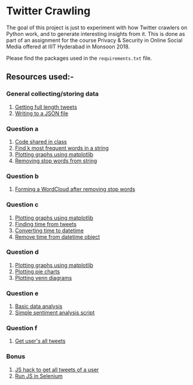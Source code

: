 # Twitter Crawling

The goal of this project is just to experiment with how Twitter crawlers on Python work, and to generate interesting insights from it. This is done as part of an assignment for the course Privacy & Security in Online Social Media offered at IIIT Hyderabad in Monsoon 2018.

Please find the packages used in the `requirements.txt` file.

## Resources used:-

### General collecting/storing data
1. [Getting full length tweets](https://github.com/tweepy/tweepy/issues/974)
2. [Writing to a JSON file](https://stackoverflow.com/questions/12309269/how-do-i-write-json-data-to-a-file)

### Question a
1. [Code shared in class](class.py)
2. [Find k most frequent words in  a string](https://www.geeksforgeeks.org/find-k-frequent-words-data-set-python/)
3. [Plotting graphs using matplotlib](https://matplotlib.org/users/pyplot_tutorial.html)
4. [Removing stop words from string](https://www.geeksforgeeks.org/removing-stop-words-nltk-python/)

### Question b
1. [Forming a WordCloud after removing stop words](https://www.geeksforgeeks.org/generating-word-cloud-python/)

### Question c
1. [Plotting graphs using matplotlib](https://matplotlib.org/users/pyplot_tutorial.html)
2. [Finding time from tweets](https://stackoverflow.com/questions/7703865/going-from-twitter-date-to-python-datetime-date)
3. [Converting time to datetime](https://stackoverflow.com/questions/1697815/how-do-you-convert-a-python-time-struct-time-object-into-a-datetime-object)
4. [Remove time from datetime object](https://stackoverflow.com/questions/5476065/how-to-truncate-the-time-on-a-datetime-object-in-python)

### Question d
1. [Plotting graphs using matplotlib](https://matplotlib.org/users/pyplot_tutorial.html)
2. [Plotting pie charts](https://pythonspot.com/matplotlib-pie-chart/)
3. [Plotting venn diagrams](https://stackoverflow.com/questions/19841535/python-matplotlib-venn-diagram)

### Question e
1. [Basic data analysis](https://medium.freecodecamp.org/basic-data-analysis-on-twitter-with-python-251c2a85062e)
2. [Simple sentiment analysis script](http://blog.aylien.com/build-a-sentiment-analysis-tool-for-twitter-with-this-simple-python-script/)

### Question f
1. [Get user's all tweets](https://gist.github.com/yanofsky/5436496)

### Bonus
1. [JS hack to get all tweets of a user](https://stackoverflow.com/questions/8471489/find-all-tweets-from-a-user-not-just-the-first-3-200)
2. [Run JS in Selenium](https://stackoverflow.com/questions/7794087/running-javascript-in-selenium-using-python)

